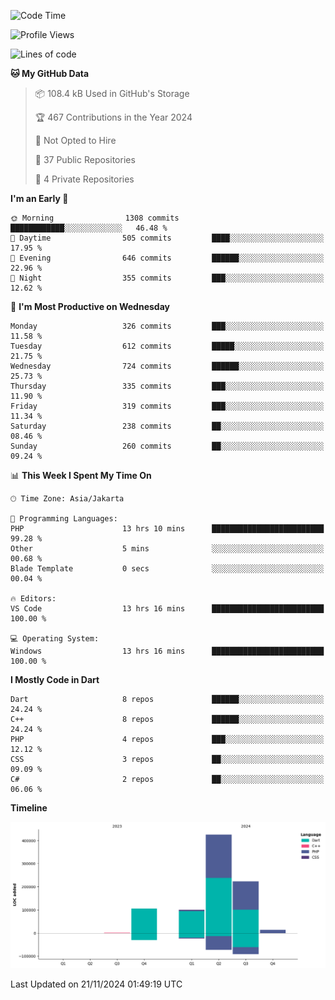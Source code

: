 <!--START_SECTION:waka-->
![Code Time](http://img.shields.io/badge/Code%20Time-289%20hrs%2046%20mins-blue)

![Profile Views](http://img.shields.io/badge/Profile%20Views-0-blue)

![Lines of code](https://img.shields.io/badge/From%20Hello%20World%20I%27ve%20Written-868.2%20thousand%20lines%20of%20code-blue)

**🐱 My GitHub Data** 

> 📦 108.4 kB Used in GitHub's Storage 
 > 
> 🏆 467 Contributions in the Year 2024
 > 
> 🚫 Not Opted to Hire
 > 
> 📜 37 Public Repositories 
 > 
> 🔑 4 Private Repositories 
 > 
**I'm an Early 🐤** 

```text
🌞 Morning                1308 commits        ████████████░░░░░░░░░░░░░   46.48 % 
🌆 Daytime                505 commits         ████░░░░░░░░░░░░░░░░░░░░░   17.95 % 
🌃 Evening                646 commits         ██████░░░░░░░░░░░░░░░░░░░   22.96 % 
🌙 Night                  355 commits         ███░░░░░░░░░░░░░░░░░░░░░░   12.62 % 
```
📅 **I'm Most Productive on Wednesday** 

```text
Monday                   326 commits         ███░░░░░░░░░░░░░░░░░░░░░░   11.58 % 
Tuesday                  612 commits         █████░░░░░░░░░░░░░░░░░░░░   21.75 % 
Wednesday                724 commits         ██████░░░░░░░░░░░░░░░░░░░   25.73 % 
Thursday                 335 commits         ███░░░░░░░░░░░░░░░░░░░░░░   11.90 % 
Friday                   319 commits         ███░░░░░░░░░░░░░░░░░░░░░░   11.34 % 
Saturday                 238 commits         ██░░░░░░░░░░░░░░░░░░░░░░░   08.46 % 
Sunday                   260 commits         ██░░░░░░░░░░░░░░░░░░░░░░░   09.24 % 
```


📊 **This Week I Spent My Time On** 

```text
🕑︎ Time Zone: Asia/Jakarta

💬 Programming Languages: 
PHP                      13 hrs 10 mins      █████████████████████████   99.28 % 
Other                    5 mins              ░░░░░░░░░░░░░░░░░░░░░░░░░   00.68 % 
Blade Template           0 secs              ░░░░░░░░░░░░░░░░░░░░░░░░░   00.04 % 

🔥 Editors: 
VS Code                  13 hrs 16 mins      █████████████████████████   100.00 % 

💻 Operating System: 
Windows                  13 hrs 16 mins      █████████████████████████   100.00 % 
```

**I Mostly Code in Dart** 

```text
Dart                     8 repos             ██████░░░░░░░░░░░░░░░░░░░   24.24 % 
C++                      8 repos             ██████░░░░░░░░░░░░░░░░░░░   24.24 % 
PHP                      4 repos             ███░░░░░░░░░░░░░░░░░░░░░░   12.12 % 
CSS                      3 repos             ██░░░░░░░░░░░░░░░░░░░░░░░   09.09 % 
C#                       2 repos             ██░░░░░░░░░░░░░░░░░░░░░░░   06.06 % 
```



**Timeline**

![Lines of Code chart](https://raw.githubusercontent.com/PradiptaAhmad/PradiptaAhmad/main/assets/bar_graph.png)


 Last Updated on 21/11/2024 01:49:19 UTC
<!--END_SECTION:waka-->
